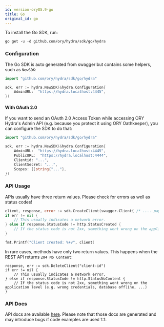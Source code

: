 ```yaml
---
id: version-oryOS.9-go
title: Go
original_id: go
---
```


To install the Go SDK, run:

```
go get -u -d github.com/ory/hydra/sdk/go/hydra
```

### Configuration

The Go SDK is auto generated from swagger but contains some helpers, such as `NewSDK`:

```go
import "github.com/ory/hydra/sdk/go/hydra"

sdk, err := hydra.NewSDK(&hydra.Configuration{
    AdminURL:  "https://hydra.localhost:4445",
})
```

#### With OAuth 2.0

If you want to send an OAuth 2.0 Access Token while accessing ORY Hydra's Admin API (e.g. because you protect it using
ORY Oathkeeper), you can configure the SDK to do that:

```go
import "github.com/ory/hydra/sdk/go/hydra"

sdk, err := hydra.NewSDK(&hydra.Configuration{
    AdminURL:  "https://hydra.localhost:4445",
    PublicURL:  "https://hydra.localhost:4444",
    Clientid: "...",
    ClientSecret: "...",
    Scopes: []string{"..."},
})
```

### API Usage

APIs usually have three return values. Please check for errors as well as status codes!

```go
client, response, error := sdk.CreateClient(swagger.Client{ /* .... payload .... */})
if err != nil {
    // This usually indicates a network error.
} else if response.StatusCode != http.StatusCreated {
    // If the status code is not 2xx, something went wrong on the application level (e.g. wrong credentials, database offline, ...)
}

fmt.Printf("Client created: %+v", client)
```

In rare cases, methods have only two return values. This happens when the REST API returns `204 No Content`:

```
response, err := sdk.DeleteClient("client-id")
if err != nil {
    // This usually indicates a network error.
} else if response.StatusCode != http.StatusNoContent {
    // If the status code is not 2xx, something went wrong on the application level (e.g. wrong credentials, database offline, ...)
}
```

### API Docs

API docs are available [here](https://github.com/ory/hydra/blob/master/sdk/go/hydra/swagger/README.md).
Please note that those docs are generated and may introduce bugs if code examples are used 1:1.
